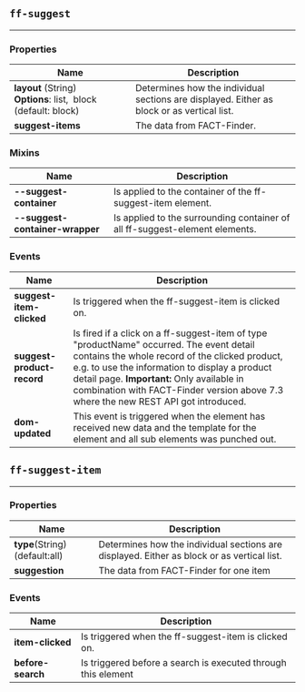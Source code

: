 ## `ff-suggest`
___
### Properties
| Name | Description |
| ---- | ----------- |
|**layout**&nbsp;(String) **Options**:&nbsp;list, &nbsp;block (default: block)| Determines how the individual sections are displayed. Either as block or as vertical list.|
|**suggest-items** | The data from FACT-Finder. |

### Mixins
| Name | Description |
| ---- | ----------- |
|**--suggest-container**|Is applied to the container of the ff-suggest-item element.|
|**--suggest-container-wrapper**|Is applied to the surrounding container of all ff-suggest-element elements.|

### Events
| Name | Description |
| ---- | ----------- |
|**suggest-item-clicked**|Is triggered when the ff-suggest-item is clicked on.|
|**suggest-product-record**|Is fired if a click on a ff-suggest-item of type "productName" occurred. The event detail contains the whole record of the clicked product, e.g. to use the information to display a product detail page. **Important:** Only available in combination with FACT-Finder version above 7.3 where the new REST API got introduced.|
|**dom-updated**|This event is triggered when the element has received new data and the template for the element and all sub elements was punched out.|

## `ff-suggest-item`
___
### Properties
| Name | Description |
| ---- | ----------- |
|**type**(String) (default:all)|Determines how the individual sections are displayed. Either as block or as vertical list.|
|**suggestion** | The data from FACT-Finder for one item |

### Events
| Name | Description |
| ---- | ----------- |
|**item-clicked**| Is triggered when the ff-suggest-item is clicked on. |
|**before-search**| Is triggered before a search is executed through this element |
